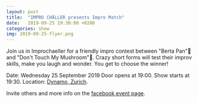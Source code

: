 ```yaml
---
layout: post
title:  "IMPRO CHÄLLER presents Impro Match"
date:   2019-09-25 19:30:00 +0200
categories: show
img: 2019-09-25-flyer.png
---
```

Join us in Improchaeller for a friendly impro contest between "Berta Pan"🍳 and "Don't Touch My Mushroom"🍄. Crazy short forms will test their improv skills, make you laugh and wonder. You get to choose the winner!
<!--more-->
Date: Wednesday 25 September 2019
Door opens at 19:00. Show starts at 19:30.
Location: [Dynamo, Zurich](https://goo.gl/maps/ShkY6RhFgo29BAFk7).

Invite others and more info on the [facebook event page](https://www.facebook.com/events/2451987614884101/).
